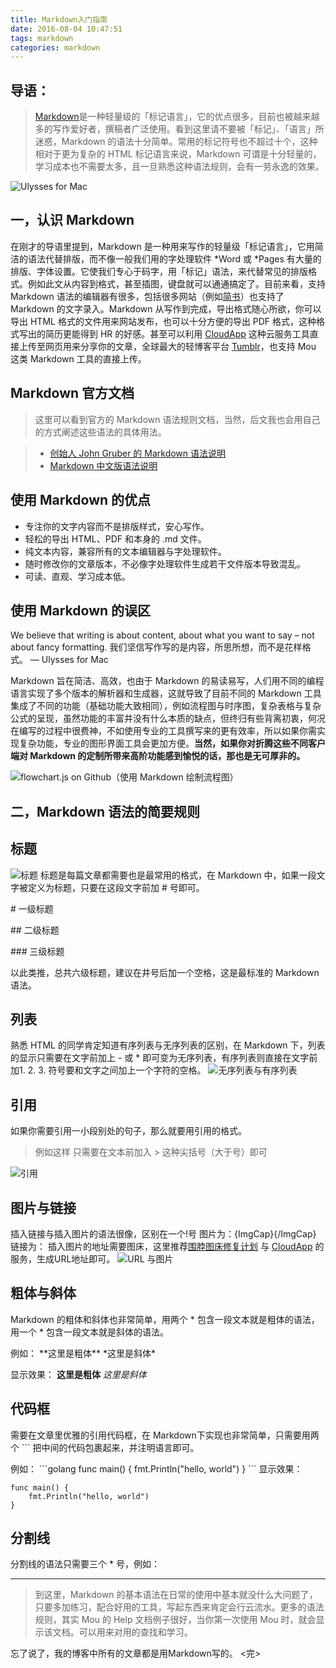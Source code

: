 ```yaml
---
title: Markdown入门指南
date: 2016-08-04 10:47:51
tags: markdown
categories: markdown
---
```

## 导语：
> [Markdown](http://zh.wikipedia.org/wiki/Markdown)是一种轻量级的「标记语言」，它的优点很多，目前也被越来越多的写作爱好者，撰稿者广泛使用。看到这里请不要被「标记」、「语言」所迷惑，Markdown 的语法十分简单。常用的标记符号也不超过十个，这种相对于更为复杂的 HTML 标记语言来说，Markdown 可谓是十分轻量的，学习成本也不需要太多，且一旦熟悉这种语法规则，会有一劳永逸的效果。
<!-- more -->

![Ulysses for Mac](http://ww3.sinaimg.cn/large/6aee7dbbjw1eqft66xcg3j21kw12mdub.jpg)

## 一，认识 Markdown
在刚才的导语里提到，Markdown 是一种用来写作的轻量级「标记语言」，它用简洁的语法代替排版，而不像一般我们用的字处理软件 *Word 或 *Pages 有大量的排版、字体设置。它使我们专心于码字，用「标记」语法，来代替常见的排版格式。例如此文从内容到格式，甚至插图，键盘就可以通通搞定了。目前来看，支持 Markdown 语法的编辑器有很多，包括很多网站（例如[简书](http://jianshu.io/)）也支持了 Markdown 的文字录入。Markdown 从写作到完成，导出格式随心所欲，你可以导出 HTML 格式的文件用来网站发布，也可以十分方便的导出 PDF 格式，这种格式写出的简历更能得到 HR 的好感。甚至可以利用 [CloudApp](http://www.getcloudapp.com/) 这种云服务工具直接上传至网页用来分享你的文章，全球最大的轻博客平台 [Tumblr](http://te1ee.tumblr.com/)，也支持 Mou 这类 Markdown 工具的直接上传。

## Markdown 官方文档

> 这里可以看到官方的 Markdown 语法规则文档，当然，后文我也会用自己的方式阐述这些语法的具体用法。

> * [创始人 John Gruber 的 Markdown 语法说明](http://daringfireball.net/projects/markdown/syntax)
> * [Markdown 中文版语法说明](http://wowubuntu.com/markdown/\#list)

## 使用 Markdown 的优点

* 专注你的文字内容而不是排版样式，安心写作。
* 轻松的导出 HTML、PDF 和本身的 .md 文件。
* 纯文本内容，兼容所有的文本编辑器与字处理软件。
* 随时修改你的文章版本，不必像字处理软件生成若干文件版本导致混乱。
* 可读、直观、学习成本低。

## 使用 Markdown 的误区

We believe that writing is about content, about what you want to say – not about fancy formatting.
我们坚信写作写的是内容，所思所想，而不是花样格式。
— Ulysses for Mac

Markdown 旨在简洁、高效，也由于 Markdown 的易读易写，人们用不同的编程语言实现了多个版本的解析器和生成器，这就导致了目前不同的 Markdown 工具集成了不同的功能（基础功能大致相同），例如流程图与时序图，复杂表格与复杂公式的呈现，虽然功能的丰富并没有什么本质的缺点，但终归有些背离初衷，何况在编写的过程中很费神，不如使用专业的工具撰写来的更有效率，所以如果你需实现复杂功能，专业的图形界面工具会更加方便。**当然，如果你对折腾这些不同客户端对 Markdown 的定制所带来高阶功能感到愉悦的话，那也是无可厚非的。**

![flowchart.js on Github（使用 Markdown 绘制流程图）](http://ww2.sinaimg.cn/large/6aee7dbbgw1eq320claw3j21kw0kjdpc.jpg)


## 二，Markdown 语法的简要规则

## 标题
![标题](http://ww1.sinaimg.cn/large/6aee7dbbgw1effeaclhiyj20eh09cwez.jpg)
标题是每篇文章都需要也是最常用的格式，在 Markdown 中，如果一段文字被定义为标题，只要在这段文字前加 \# 号即可。

\# 一级标题

\#\# 二级标题

\#\#\# 三级标题

以此类推，总共六级标题，建议在井号后加一个空格，这是最标准的 Markdown 语法。

## 列表

熟悉 HTML 的同学肯定知道有序列表与无序列表的区别，在 Markdown 下，列表的显示只需要在文字前加上 - 或 * 即可变为无序列表，有序列表则直接在文字前加1. 2. 3. 符号要和文字之间加上一个字符的空格。
![无序列表与有序列表](http://ww4.sinaimg.cn/large/6aee7dbbgw1effew5aftij20d80bz3yw.jpg)

## 引用

如果你需要引用一小段别处的句子，那么就要用引用的格式。
> 例如这样
只需要在文本前加入 > 这种尖括号（大于号）即可

![引用](http://ww3.sinaimg.cn/large/6aee7dbbgw1effezhonxlj20e009c3yu.jpg)

## 图片与链接

插入链接与插入图片的语法很像，区别在一个!号
图片为：![](){ImgCap}{/ImgCap}
链接为：[]()
插入图片的地址需要图床，这里推荐[围脖图床修复计划](http://weibotuchuang.sinaapp.com/) 与 [CloudApp](http://www.getcloudapp.com/) 的服务，生成URL地址即可。
![URL 与图片](http://ww2.sinaimg.cn/large/6aee7dbbgw1efffa67voyj20ix0ctq3n.jpg)

## 粗体与斜体

Markdown 的粗体和斜体也非常简单，用两个 \* 包含一段文本就是粗体的语法，用一个 \* 包含一段文本就是斜体的语法。

例如：
\*\*这里是粗体\*\*  \*这里是斜体\*

显示效果：
**这里是粗体**  *这里是斜体*

## 代码框

需要在文章里优雅的引用代码框，在 Markdown下实现也非常简单，只需要用两个 \`\`\` 把中间的代码包裹起来，并注明语言即可。

例如：
\`\`\`golang
func main() {
	fmt.Println("hello, world")
}
\`\`\`
显示效果：
```golang
func main() {
	fmt.Println("hello, world")
}
```

## 分割线

分割线的语法只需要三个 \* 号，例如：
***

> 到这里，Markdown 的基本语法在日常的使用中基本就没什么大问题了，只要多加练习，配合好用的工具，写起东西来肯定会行云流水。更多的语法规则，其实 Mou 的 Help 文档例子很好，当你第一次使用 Mou 时，就会显示该文档。可以用来对用的查找和学习。

忘了说了，我的博客中所有的文章都是用Markdown写的。
<完>
